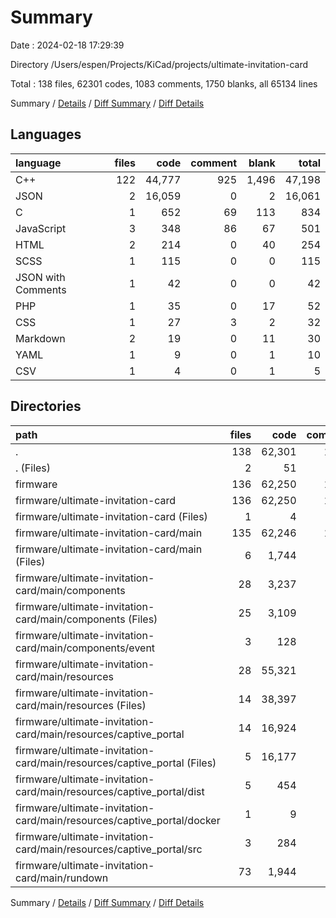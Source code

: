 # Summary

Date : 2024-02-18 17:29:39

Directory /Users/espen/Projects/KiCad/projects/ultimate-invitation-card

Total : 138 files,  62301 codes, 1083 comments, 1750 blanks, all 65134 lines

Summary / [Details](details.md) / [Diff Summary](diff.md) / [Diff Details](diff-details.md)

## Languages
| language | files | code | comment | blank | total |
| :--- | ---: | ---: | ---: | ---: | ---: |
| C++ | 122 | 44,777 | 925 | 1,496 | 47,198 |
| JSON | 2 | 16,059 | 0 | 2 | 16,061 |
| C | 1 | 652 | 69 | 113 | 834 |
| JavaScript | 3 | 348 | 86 | 67 | 501 |
| HTML | 2 | 214 | 0 | 40 | 254 |
| SCSS | 1 | 115 | 0 | 0 | 115 |
| JSON with Comments | 1 | 42 | 0 | 0 | 42 |
| PHP | 1 | 35 | 0 | 17 | 52 |
| CSS | 1 | 27 | 3 | 2 | 32 |
| Markdown | 2 | 19 | 0 | 11 | 30 |
| YAML | 1 | 9 | 0 | 1 | 10 |
| CSV | 1 | 4 | 0 | 1 | 5 |

## Directories
| path | files | code | comment | blank | total |
| :--- | ---: | ---: | ---: | ---: | ---: |
| . | 138 | 62,301 | 1,083 | 1,750 | 65,134 |
| . (Files) | 2 | 51 | 0 | 5 | 56 |
| firmware | 136 | 62,250 | 1,083 | 1,745 | 65,078 |
| firmware/ultimate-invitation-card | 136 | 62,250 | 1,083 | 1,745 | 65,078 |
| firmware/ultimate-invitation-card (Files) | 1 | 4 | 0 | 1 | 5 |
| firmware/ultimate-invitation-card/main | 135 | 62,246 | 1,083 | 1,744 | 65,073 |
| firmware/ultimate-invitation-card/main (Files) | 6 | 1,744 | 340 | 320 | 2,404 |
| firmware/ultimate-invitation-card/main/components | 28 | 3,237 | 31 | 719 | 3,987 |
| firmware/ultimate-invitation-card/main/components (Files) | 25 | 3,109 | 29 | 678 | 3,816 |
| firmware/ultimate-invitation-card/main/components/event | 3 | 128 | 2 | 41 | 171 |
| firmware/ultimate-invitation-card/main/resources | 28 | 55,321 | 534 | 208 | 56,063 |
| firmware/ultimate-invitation-card/main/resources (Files) | 14 | 38,397 | 445 | 67 | 38,909 |
| firmware/ultimate-invitation-card/main/resources/captive_portal | 14 | 16,924 | 89 | 141 | 17,154 |
| firmware/ultimate-invitation-card/main/resources/captive_portal (Files) | 5 | 16,177 | 7 | 36 | 16,220 |
| firmware/ultimate-invitation-card/main/resources/captive_portal/dist | 5 | 454 | 64 | 88 | 606 |
| firmware/ultimate-invitation-card/main/resources/captive_portal/docker | 1 | 9 | 0 | 1 | 10 |
| firmware/ultimate-invitation-card/main/resources/captive_portal/src | 3 | 284 | 18 | 16 | 318 |
| firmware/ultimate-invitation-card/main/rundown | 73 | 1,944 | 178 | 497 | 2,619 |

Summary / [Details](details.md) / [Diff Summary](diff.md) / [Diff Details](diff-details.md)
